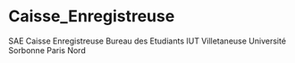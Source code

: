 # Caisse_Enregistreuse
SAE Caisse Enregistreuse Bureau des Etudiants IUT Villetaneuse Université Sorbonne Paris Nord
